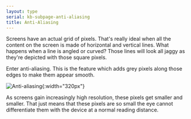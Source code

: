 ```yaml
---
layout: type
serial: kb-subpage-anti-aliasing
title: Anti-Aliasing
---
```


Screens have an actual grid of pixels. That's really ideal when all the content on the screen is made of horizontal and vertical lines. What happens when a line is angled or curved? Those lines will look all jaggy as they're depicted with those square pixels.

Enter anti-aliasing. This is the feature which adds grey pixels along those edges to make them appear smooth.

![Anti-aliasing]({{site.url}}/svg/type-trivia/anti-aliasing.svg "Anti-aliasing"){:width="320px"}

As screens gain increasingly high resolution, these pixels get smaller and smaller. That just means that these pixels are so small the eye cannot differentiate them with the device at a normal reading distance.